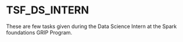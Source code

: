 # TSF_DS_INTERN
These are few tasks given during the Data Science Intern at the Spark foundations GRIP Program.
